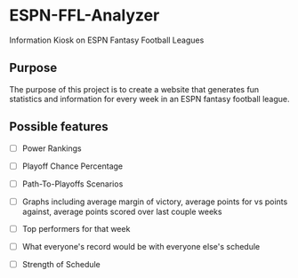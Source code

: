 # ESPN-FFL-Analyzer
Information Kiosk on ESPN Fantasy Football Leagues

## Purpose
The purpose of this project is to create a website that generates fun statistics and information for every week in an ESPN fantasy football league.

## Possible features

- [ ] Power Rankings

- [ ] Playoff Chance Percentage

- [ ] Path-To-Playoffs Scenarios

- [ ] Graphs including average margin of victory, average points for vs points against, average points scored over last couple weeks

- [ ] Top performers for that week

- [ ] What everyone's record would be with everyone else's schedule

- [ ] Strength of Schedule
